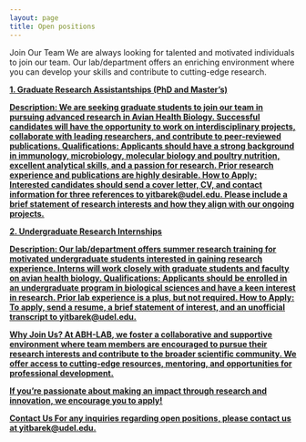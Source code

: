 ```yaml
---
layout: page
title: Open positions
---
```


Join Our Team
We are always looking for talented and motivated individuals to join our team. 
Our lab/department offers an enriching environment where you can develop your skills and contribute to cutting-edge research.

<u><strong>1. Graduate Research Assistantships (PhD and Master’s)<u><strong>

Description: We are seeking graduate students to join our team in pursuing advanced research in Avian Health Biology. Successful candidates will have the opportunity to work on interdisciplinary projects, collaborate with leading researchers, and contribute to peer-reviewed publications.
Qualifications: Applicants should have a strong background in immunology, microbiology, molecular biology and poultry nutrition, excellent analytical skills, and a passion for research. Prior research experience and publications are highly desirable.
How to Apply: Interested candidates should send a cover letter, CV, and contact information for three references to yitbarek@udel.edu. Please include a brief statement of research interests and how they align with our ongoing projects.


<u><strong>2. Undergraduate Research Internships<u><strong>

Description: Our lab/department offers summer research training for motivated undergraduate students interested in gaining research experience. Interns will work closely with graduate students and faculty on avian health biology.
Qualifications: Applicants should be enrolled in an undergraduate program in biological sciences and have a keen interest in research. Prior lab experience is a plus, but not required.
How to Apply: To apply, send a resume, a brief statement of interest, and an unofficial transcript to yitbarek@udel.edu.

Why Join Us?
At **ABH-LAB**, we foster a collaborative and supportive environment where team members are encouraged to pursue their research interests and contribute to the broader scientific community. 
We offer access to cutting-edge resources, mentoring, and opportunities for professional development.

If you’re passionate about making an impact through research and innovation, we encourage you to apply!

Contact Us
For any inquiries regarding open positions, please contact us at yitbarek@udel.edu.